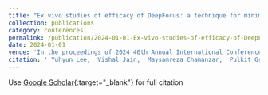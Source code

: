 ```yaml
---
title: "Ex vivo studies of efficacy of DeepFocus: a technique for minimally-invasive deep-brain stimulation"
collection: publications
category: conferences
permalink: /publication/2024-01-01-Ex-vivo-studies-of-efficacy-of-DeepFocus-a-technique-for-minimally-invasive-deep-brain-stimulation
date: 2024-01-01
venue: 'In the proceedings of 2024 46th Annual International Conference of the IEEE Engineering in Medicine &amp; Biology Society (EMBC)'
citation: ' Yuhyun Lee,  Vishal Jain,  Maysamreza Chamanzar,  Pulkit Grover,  Mats Forssell, &quot;Ex vivo studies of efficacy of DeepFocus: a technique for minimally-invasive deep-brain stimulation.&quot; In the proceedings of 2024 46th Annual International Conference of the IEEE Engineering in Medicine &amp;amp; Biology Society (EMBC), 2024.'
---
```

Use [Google Scholar](https://scholar.google.com/scholar?q=Ex+vivo+studies+of+efficacy+of+DeepFocus:+a+technique+for+minimally+invasive+deep+brain+stimulation){:target="_blank"} for full citation
